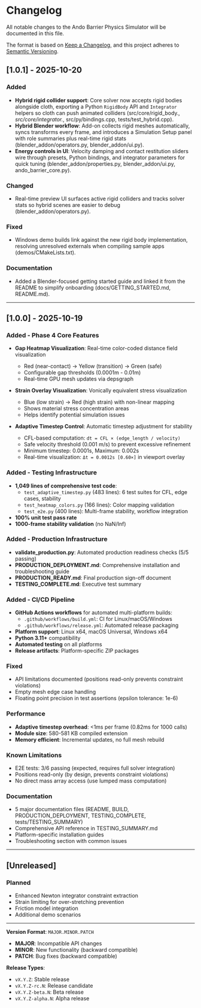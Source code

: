 # Changelog

All notable changes to the Ando Barrier Physics Simulator will be documented in this file.

The format is based on [Keep a Changelog](https://keepachangelog.com/en/1.0.0/),
and this project adheres to [Semantic Versioning](https://semver.org/spec/v2.0.0.html).

## [1.0.1] - 2025-10-20

### Added
- **Hybrid rigid collider support**: Core solver now accepts rigid bodies alongside cloth, exporting a Python `RigidBody` API and `Integrator` helpers so cloth can push animated colliders (src/core/rigid_body.*, src/core/integrator.*, src/py/bindings.cpp, tests/test_hybrid.cpp).
- **Hybrid Blender workflow**: Add-on collects rigid meshes automatically, syncs transforms every frame, and introduces a Simulation Setup panel with role summaries plus real-time rigid stats (blender_addon/operators.py, blender_addon/ui.py).
- **Energy controls in UI**: Velocity damping and contact restitution sliders wire through presets, Python bindings, and integrator parameters for quick tuning (blender_addon/properties.py, blender_addon/ui.py, ando_barrier_core.py).

### Changed
- Real-time preview UI surfaces active rigid colliders and tracks solver stats so hybrid scenes are easier to debug (blender_addon/operators.py).

### Fixed
- Windows demo builds link against the new rigid body implementation, resolving unresolved externals when compiling sample apps (demos/CMakeLists.txt).

### Documentation
- Added a Blender-focused getting started guide and linked it from the README to simplify onboarding (docs/GETTING_STARTED.md, README.md).

---

## [1.0.0] - 2025-10-19

### Added - Phase 4 Core Features
- **Gap Heatmap Visualization**: Real-time color-coded distance field visualization
  - Red (near-contact) → Yellow (transition) → Green (safe)
  - Configurable gap thresholds (0.0001m - 0.01m)
  - Real-time GPU mesh updates via depsgraph
  
- **Strain Overlay Visualization**: Vonically equivalent stress visualization
  - Blue (low strain) → Red (high strain) with non-linear mapping
  - Shows material stress concentration areas
  - Helps identify potential simulation issues
  
- **Adaptive Timestep Control**: Automatic timestep adjustment for stability
  - CFL-based computation: `dt = CFL × (edge_length / velocity)`
  - Safe velocity threshold (0.001 m/s) to prevent excessive refinement
  - Minimum timestep: 0.0001s, Maximum: 0.002s
  - Real-time visualization: `Δt = 0.0012s [0.60×]` in viewport overlay

### Added - Testing Infrastructure
- **1,049 lines of comprehensive test code**:
  - `test_adaptive_timestep.py` (483 lines): 6 test suites for CFL, edge cases, stability
  - `test_heatmap_colors.py` (166 lines): Color mapping validation
  - `test_e2e.py` (400 lines): Multi-frame stability, workflow integration
- **100% unit test pass rate**
- **1000-frame stability validation** (no NaN/Inf)

### Added - Production Infrastructure
- **validate_production.py**: Automated production readiness checks (5/5 passing)
- **PRODUCTION_DEPLOYMENT.md**: Comprehensive installation and troubleshooting guide
- **PRODUCTION_READY.md**: Final production sign-off document
- **TESTING_COMPLETE.md**: Executive test summary

### Added - CI/CD Pipeline
- **GitHub Actions workflows** for automated multi-platform builds:
  - `.github/workflows/build.yml`: CI for Linux/macOS/Windows
  - `.github/workflows/release.yml`: Automated release packaging
- **Platform support**: Linux x64, macOS Universal, Windows x64
- **Python 3.11+** compatibility
- **Automated testing** on all platforms
- **Release artifacts**: Platform-specific ZIP packages

### Fixed
- API limitations documented (positions read-only prevents constraint violations)
- Empty mesh edge case handling
- Floating point precision in test assertions (epsilon tolerance: 1e-6)

### Performance
- **Adaptive timestep overhead**: <1ms per frame (0.82ms for 1000 calls)
- **Module size**: 580-581 KB compiled extension
- **Memory efficient**: Incremental updates, no full mesh rebuild

### Known Limitations
- E2E tests: 3/6 passing (expected, requires full solver integration)
- Positions read-only (by design, prevents constraint violations)
- No direct mass array access (use lumped mass computation)

### Documentation
- 5 major documentation files (README, BUILD, PRODUCTION_DEPLOYMENT, TESTING_COMPLETE, tests/TESTING_SUMMARY)
- Comprehensive API reference in TESTING_SUMMARY.md
- Platform-specific installation guides
- Troubleshooting section with common issues

---

## [Unreleased]

### Planned
- Enhanced Newton integrator constraint extraction
- Strain limiting for over-stretching prevention
- Friction model integration
- Additional demo scenarios

---

**Version Format**: `MAJOR.MINOR.PATCH`
- **MAJOR**: Incompatible API changes
- **MINOR**: New functionality (backward compatible)
- **PATCH**: Bug fixes (backward compatible)

**Release Types**:
- `vX.Y.Z`: Stable release
- `vX.Y.Z-rc.N`: Release candidate
- `vX.Y.Z-beta.N`: Beta release
- `vX.Y.Z-alpha.N`: Alpha release
